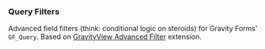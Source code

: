 ### Query Filters

Advanced field filters (think: conditional logic on steroids) for Gravity Forms' `GF_Query`. Based on [GravityView Advanced Filter](https://github.com/gravityview/Advanced-Filter) extension.    

